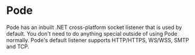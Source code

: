 # Pode

Pode has an inbuilt .NET cross-platform socket listener that is used by default. You don't need to do anything special outside of using Pode normally. Pode's default listener supports HTTP/HTTPS, WS/WSS, SMTP and TCP.
